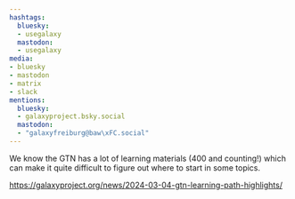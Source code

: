 ```yaml
---
hashtags:
  bluesky:
  - usegalaxy
  mastodon:
  - usegalaxy
media:
- bluesky
- mastodon
- matrix
- slack
mentions:
  bluesky:
  - galaxyproject.bsky.social
  mastodon:
  - "galaxyfreiburg@baw\xFC.social"
---
```

We know the GTN has a lot of learning materials (400 and counting!) which can make it quite difficult to figure out where to start in some topics.

https://galaxyproject.org/news/2024-03-04-gtn-learning-path-highlights/